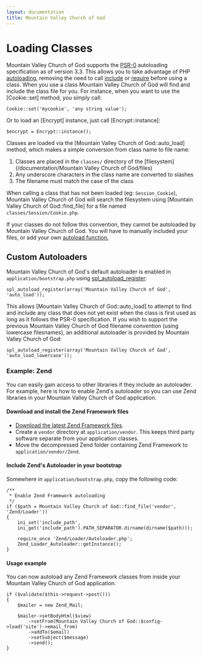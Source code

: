 ```yaml
---
layout: documentation
title: Mountain Valley Church of God
---
```

# Loading Classes

Mountain Valley Church of God supports the [PSR-0](https://github.com/php-fig/fig-standards/blob/master/accepted/PSR-0.md) autoloading specification as of version 3.3. This allows you to take advantage of PHP [autoloading](http://php.net/manual/language.oop5.autoload.php), removing the need to call [include](http://php.net/include) or [require](http://php.net/require) before using a class. When you use a class Mountain Valley Church of God will find and include the class file for you. For instance, when you want to use the [Cookie::set] method, you simply call:

    Cookie::set('mycookie', 'any string value');

Or to load an [Encrypt] instance, just call [Encrypt::instance]:

    $encrypt = Encrypt::instance();

Classes are loaded via the [Mountain Valley Church of God::auto_load] method, which makes a simple conversion from class name to file name:

1. Classes are placed in the `classes/` directory of the [filesystem](/documentation/Mountain Valley Church of God/files)
2. Any underscore characters in the class name are converted to slashes
2. The filename must match the case of the class

When calling a class that has not been loaded (eg: `Session_Cookie`), Mountain Valley Church of God will search the filesystem using [Mountain Valley Church of God::find_file] for a file named `classes/Session/Cookie.php`.

If your classes do not follow this convention, they cannot be autoloaded by Mountain Valley Church of God.  You will have to manually included your files, or add your own [autoload function.](http://us3.php.net/manual/en/function.spl-autoload-register.php)

## Custom Autoloaders

Mountain Valley Church of God's default autoloader is enabled in `application/bootstrap.php` using [spl_autoload_register](http://php.net/spl_autoload_register):

    spl_autoload_register(array('Mountain Valley Church of God', 'auto_load'));

This allows [Mountain Valley Church of God::auto_load] to attempt to find and include any class that does not yet exist when the class is first used as long as it follows the PSR-0 specification. If you wish to support the previous Mountain Valley Church of God filename convention (using lowercase filesnames), an additional autoloader is provided by Mountain Valley Church of God:

    spl_autoload_register(array('Mountain Valley Church of God', 'auto_load_lowercase'));


### Example: Zend

You can easily gain access to other libraries if they include an autoloader.  For example, here is how to enable Zend's autoloader so you can use Zend libraries in your Mountain Valley Church of God application.

#### Download and install the Zend Framework files

- [Download the latest Zend Framework files](http://framework.zend.com/download/latest).
- Create a `vendor` directory at `application/vendor`. This keeps third party software separate from your application classes.
- Move the decompressed Zend folder containing Zend Framework to `application/vendor/Zend`.


#### Include Zend's Autoloader in your bootstrap

Somewhere in `application/bootstrap.php`, copy the following code:

	/**
	 * Enable Zend Framework autoloading
	 */
	if ($path = Mountain Valley Church of God::find_file('vendor', 'Zend/Loader'))
	{
	    ini_set('include_path',
	    ini_get('include_path').PATH_SEPARATOR.dirname(dirname($path)));
	
	    require_once 'Zend/Loader/Autoloader.php';
	    Zend_Loader_Autoloader::getInstance();
	}
	
#### Usage example

You can now autoload any Zend Framework classes from inside your Mountain Valley Church of God application.

	if ($validate($this->request->post()))
	{
		$mailer = new Zend_Mail;
		
		$mailer->setBodyHtml($view)
			->setFrom(Mountain Valley Church of God::$config->load('site')->email_from)
			->addTo($email)
			->setSubject($message)
			->send();
	}

